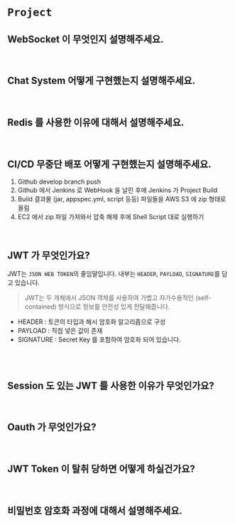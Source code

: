 # `Project`

## WebSocket 이 무엇인지 설명해주세요. 

<br>

## Chat System 어떻게 구현했는지 설명해주세요.

<br>

## Redis 를 사용한 이유에 대해서 설명해주세요.

<br>

## CI/CD 무중단 배포 어떻게 구현했는지 설명해주세요. 

1. Github develop branch push 
2. Github 에서 Jenkins 로 WebHook 을 날린 후에 Jenkins 가 Project Build 
3. Build 결과물 (jar, appspec.yml, script 등등) 파일들을 AWS S3 에 zip 형태로 올림
4. EC2 에서 zip 파일 가져와서 압축 해제 후에 Shell Script 대로 실행하기 

<br>

## JWT 가 무엇인가요? 

JWT는 `JSON WEB TOKEN`의 줄임말입니다. 내부는 `HEADER`, `PAYLOAD`, `SIGNATURE`를 담고 있습니다. 

> JWT는 두 개체에서 JSON 객체를 사용하여 가볍고 자가수용적인 (self-contained) 방식으로 정보를 안전성 있게 전달해줍니다.

- HEADER : 토큰의 타입과 해시 암호화 알고리즘으로 구성
- PAYLOAD : 직접 넣은 값이 존재
- SIGNATURE : Secret Key 를 포함하여 암호화 되어 있습니다.

<br>



<br>

## Session 도 있는 JWT 를 사용한 이유가 무엇인가요? 

<br>

## Oauth 가 무엇인가요? 

<br>

## JWT Token 이 탈취 당하면 어떻게 하실건가요? 

<br>

## 비밀번호 암호화 과정에 대해서 설명해주세요. 